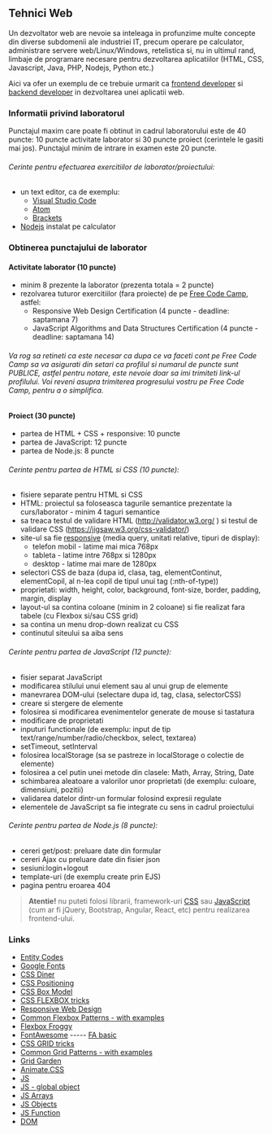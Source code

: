 ## Tehnici Web

Un dezvoltator web are nevoie sa inteleaga in profunzime multe concepte din diverse subdomenii ale industriei IT, precum operare pe calculator, administrare servere web/Linux/Windows, retelistica si, nu in ultimul rand, limbaje de programare necesare pentru dezvoltarea aplicatiilor (HTML, CSS, Javascript, Java, PHP, Nodejs, Python etc.)

Aici va ofer un exemplu de ce trebuie urmarit ca [frontend developer](https://frontendchecklist.io/) si [backend developer](https://www.freecodecamp.org/news/have-an-idea-want-to-build-a-product-from-scratch-heres-a-checklist-of-things-you-should-go-through-in-your-backend-software-architecture) in dezvoltarea unei aplicatii web.

### Informatii privind laboratorul

Punctajul maxim care poate fi obtinut in cadrul laboratorului este de 40 puncte: 10 puncte activitate laborator si 30 puncte proiect (cerintele le gasiti mai jos). Punctajul minim de intrare in examen este 20 puncte.

###### Cerinte pentru efectuarea exercitiilor de laborator/proiectului:

* un text editor, ca de exemplu:
  * [Visual Studio Code](https://code.visualstudio.com/Download)
  * [Atom](https://atom.io/)
  * [Brackets](http://brackets.io/)
* [Nodejs](https://nodejs.org/en/) instalat pe calculator

### Obtinerea punctajului de laborator

#### Activitate laborator (10 puncte)

* minim 8 prezente la laborator (prezenta totala = 2 puncte)
* rezolvarea tuturor exercitiilor (fara proiecte) de pe [Free Code Camp](https://www.freecodecamp.org/learn), astfel:
  * Responsive Web Design Certification (4 puncte - deadline: saptamana 7)
  * JavaScript Algorithms and Data Structures Certification (4 puncte - deadline: saptamana 14)
 
###### Va rog sa retineti ca este necesar ca dupa ce va faceti cont pe Free Code Camp sa va asigurati din setari ca profilul si numarul de puncte sunt PUBLICE, astfel pentru notare, este nevoie doar sa imi trimiteti link-ul profilului. Voi reveni asupra trimiterea progresului vostru pe Free Code Camp, pentru a o simplifica.

#### Proiect (30 puncte)

* partea de HTML + CSS + responsive:  10 puncte
* partea de JavaScript: 12 puncte
* partea de Node.js: 8 puncte

###### Cerinte pentru partea de HTML si CSS (10 puncte):

* fisiere separate pentru HTML si CSS
* HTML: proiectul sa foloseasca tagurile semantice prezentate la curs/laborator - minim 4 taguri semantice
* sa treaca testul de validare HTML (http://validator.w3.org/ ) si testul de validare CSS (https://jigsaw.w3.org/css-validator/)
* site-ul sa fie [responsive](http://css-tricks.com/snippets/css/media-queries-for-standard-devices/) (media query, unitati relative, tipuri de display):
  * telefon mobil - latime mai mica 768px
  * tableta - latime intre 768px si 1280px
  * desktop - latime mai mare de 1280px
* selectori CSS de baza (dupa id, clasa, tag, elementContinut, elementCopil, al n-lea copil de tipul unui tag (:nth-of-type))
* proprietati: width, height, color, background, font-size, border, padding, margin, display
* layout-ul sa contina coloane (minim in 2 coloane) si fie realizat fara tabele (cu Flexbox si/sau CSS grid)
* sa contina un menu drop-down realizat cu CSS
* continutul siteului sa aiba sens

###### Cerinte pentru partea de JavaScript (12 puncte):

* fisier separat JavaScript
* modificarea stilului unui element sau al unui grup de elemente
* manevrarea DOM-ului (selectare dupa id, tag, clasa, selectorCSS)
* creare si stergere de elemente
* folosirea si modificarea evenimentelor generate de mouse si tastatura
* modificare de proprietati
* inputuri functionale (de exemplu: input de tip text/range/number/radio/checkbox, select, textarea)
* setTimeout, setInterval
* folosirea localStorage (sa se pastreze in localStorage o colectie de elemente)
* folosirea a cel putin unei metode din clasele: Math, Array, String, Date
* schimbarea aleatoare a valorilor unor proprietati (de exemplu: culoare, dimensiuni, pozitii)
* validarea datelor dintr-un formular folosind expresii regulate
* elementele de JavaScript sa fie integrate cu sens in cadrul proiectului 

###### Cerinte pentru partea de Node.js (8 puncte):

* cereri get/post: preluare date din formular
* cereri Ajax cu preluare date din fisier json
* sesiuni:login+logout
* template-uri (de exemplu create prin EJS)
* pagina pentru eroarea 404


> **Atentie!** nu puteti folosi librarii, framework-uri [CSS](https://en.wikipedia.org/wiki/CSS_framework) sau [JavaScript](https://en.wikipedia.org/wiki/JavaScript_framework) (cum ar fi jQuery, Bootstrap, Angular, React, etc) pentru realizarea frontend-ului.
 
### Links 

* [Entity Codes](https://dev.w3.org/html5/html-author/charref)
* [Google Fonts](https://fonts.google.com/)
* [CSS Diner](https://flukeout.github.io/)
* [CSS Positioning](https://www.vojtechruzicka.com/css-position/)
* [CSS Box Model](https://developer.mozilla.org/en-US/docs/Web/CSS/CSS_Box_Model/Introduction_to_the_CSS_box_model)
* [CSS FLEXBOX tricks](https://css-tricks.com/snippets/css/a-guide-to-flexbox/)
* [Responsive Web Design](https://web.dev/responsive-web-design-basics/)
* [Common Flexbox Patterns - with examples](https://tobiasahlin.com/blog/common-flexbox-patterns/)
* [Flexbox Froggy](https://flexboxfroggy.com/)
* [FontAwesome](https://fontawesome.com/v4.7.0/get-started/) ----- [FA basic](https://www.w3schools.com/icons/fontawesome_icons_intro.asp)
* [CSS GRID tricks](https://css-tricks.com/snippets/css/complete-guide-grid/)
* [Common Grid Patterns - with examples](https://gridbyexample.com/examples/)
* [Grid Garden](http://cssgridgarden.com/)
* [Animate.CSS](https://animate.style/)
* [JS](https://developer.mozilla.org/en-US/docs/Web/JavaScript)
* [JS - global object](https://developer.mozilla.org/en-US/docs/Web/JavaScript/Reference/Global_Objects)
* [JS Arrays](https://developer.mozilla.org/en-US/docs/Web/JavaScript/Reference/Global_Objects/Array)
* [JS Objects](https://developer.mozilla.org/en-US/docs/Web/JavaScript/Reference/Global_Objects/Object)
* [JS Function](https://developer.mozilla.org/en-US/docs/Web/JavaScript/Reference/Global_Objects/Function)
* [DOM](https://developer.mozilla.org/en-US/docs/Web/API/Document_Object_Model/Introduction)
